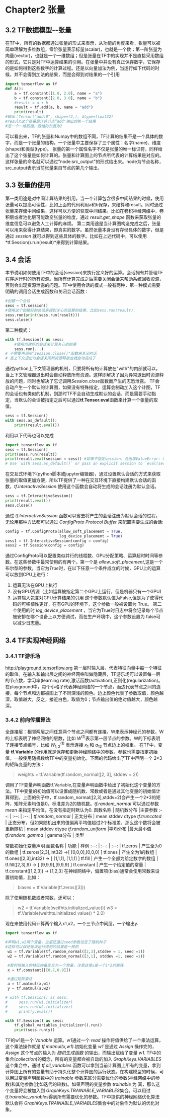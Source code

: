 # Chapter2 张量
## 3.2 TF数据模型--张量
在TF中，所有的数据都通过张量的形式来表示，从功能的角度来看，张量可以被简单理解为多维数组，零阶张量表示标量(scalar)，也就是一个数；第一阶张量为向量(vector)，也就是一个一维数组；但是张量在TF中的实现并不是直接采用数组的形式，它只是对TF中运算结果的引用。在张量中并没有真正保存数字，它保存的是如何得到这些数字的计算过程。还是以向量加法为例，当运行如下代码的时候，并不会得到加法的结果，而是会得到对结果的一个引用
```python
import tensorflow as tf 
def A():
    a = tf.constant([1.0, 2.0], name = "a")
    b = tf.constant([2.0, 3.0], name = "b")
    #result = a + b
    result = tf.add(a, b, name = "add")
    print(result)
#输出：Tensor("add:0", shape=(2,), dtype=float32)
#result这个张量是计算节点“add"输出的第一个结果
#是一个一维数组，数组的长度为2
```
可以看出来，TF的张量和Numpy中的数组不同，TF计算的结果不是一个具体的数字，而是一个张量的结构。一个张量中主要保存了三个属性：名字(name)、维度(shape)和类型(type)。
张量的第一个属性名字不仅是张量的唯一标识符，同样给出了这个张量是如何计算的。张量和计算图上的节点所代表的计算结果是对应的。这样张量的命名就可以通过”node:src_output"的形式给出来。node为节点名称，src_output表示当前张量来自节点的第几个输出。

## 3.3 张量的使用
第一类用途是对中间计算结果的引用，当一个计算包含很多中间结果的时候，使用张量可以提高可读性，比如上面的代码利用a和b保存，来结算和result。同时通过张量来存储中间结果，这样可以方便的获取中间结果。比如在卷积神经网络中，卷积层或者池化层可能改变张量的维度，通过 *result.get_shape* 函数来获取张量的维度信息可以避免人工计算的麻烦。
第二类用途是当计算图构造完成之后，张量可以用来获得计算结果，即真实的数字。虽然张量本身没有存储具体的数字，但是通过 *session* 就可以得到这些具体的数字。比如在上述代码中，可以使用 *tf.Session().run(result)*来得到计算结果。

## 3.4 会话
本节说明如何使用TF中的会话(session)来执行定义好的运算。会话拥有并管理TF程序运行时的所有资源。当所有计算完成之后需要关闭会话来帮助系统回收资源，否则会出现资源泄露的问题。TF中使用会话的模式一般有两种，第一种模式需要明确的调用会话生成函数和关闭会话函数：
```python
#创建一个会话
sess = tf.session()
#使用这个创建好的会话来得到关心的运算的结果，比如sess.run(result).
sess.run(print(sess.run(result)))
sess.close()
```
第二种模式：
```python
with tf.Session() as sess:
    #使用创建好的会话来计算关心的结果
    sess.run(...)
# 不需要再调用”Session.close()"函数来关闭对话
# 当上下文退出时会话关闭和资源释放也就自动完成了
```
通过python上下文管理器的机制，只要将所有的计算放在"with"的内部就可以，当上下文管理器退出时会自动释放所有资源。这样即解决了因为异常退出时资源释放的问题，同时也解决了忘记调用*Session.close*函数而产生的志愿泄露。
TF会自动产生一个默认的计算图，如果没有特殊指定，运算会制动加入这个计图，TF的会话也有类似的机制，到那时TF不会自动生成默认的会话，而是需要手动指定，当默认的会话被指定之后可以通过**tf.Tensor.eval**函数来计算一个张量的取值，
```python
sess = tf.Session()
with sess.as_default():
    print(result.eval())
```
利用以下代码也可以完成
```python
import tensorflow as tf 
sess = tf.Session()
print(sess.run(result))
print(result.eval(session = sess)) #如果不指定session，会出现ValueError: Cannot evaluate tensor using `eval()`: No default session is registered.
# Use `with sess.as_default()` or pass an explicit session to `eval(session=sess)`
```
在交互式环境下(python脚本或jupyter编辑器)，通过设置默认会话的方式来获取张量的取值更加方便，所以TF提供了一种在交互环境下直接构建默认会话的函数，*tf.InteractiveSession*.使用这个函数会自动将生成的会话注册为默认会话。
```python
sess = tf.InteractiveSession()
print(result.eval())
sess.close()

```
通过 *tf.InteractiveSession* 函数可以省去将产生的会话注册为默认会话的过程，无论用那种方法都可以通过 *ConfigProto Protocol Buffer* 来配置需要生成的会话:
```python
config = tf.ConfigProto(allow_soft_placement = True,
                        log_device_placement = True)
sess1 = tf.InteractiveSession(config = config)
sess2 = tf.Session(config = config)
```
通过ConfigProto可以配置类似并行的线程数、GPU分配策略、运算超时时间等参数。在这些参数中最常使用的有两个。第一个是 *allow_soft_placement*,这是一个布尔型的参数，当它为*True*时，在以下任意一个条件成立的时候，GPU上的运算可以放到CPU上进行：
 1. 运算无法在GPU上执行
 2. 没有GPU资源（比如运算被指定第二个GPU上运行，但是机器只有一个GPU)
 3. 运算输入包含对CPU计算结果的引用
这个参数默认值为False,但是为了使得代码的可移植性更好，在有GPU的环境下，这个参数一般被设置为 True。
第二个使用的时 *log_device_placement* ，当它为True时日志中将会记录每个节点被安排在哪个设备上以方便调试，而在生产环境中，这个参数设置为 false可以减少日志量。

## 3.4 TF实现神经网络

### 3.4.1 TF游乐场
http://playground.tensorflow.org
第一层时输入层，代表特征向量中每一个特征的取值。在输入和输出层之间的神经网络叫做隐藏层，TF游乐场可以设置每一层的节点数，学习率(learning rate),激活函数(activation),正则化(regularization)。
在playground中，每个小格子代表神经网络的一个节点，而边代表节点之间的连接，每个节点和边都被图上了不同深浅的颜色。边上颜色代表了参数取值，颜色越深，取值越大，反之，接近白色，取值为0；节点输出值的绝对值越大，颜色越深。

### 3.4.2 前向传播算法
全连接层：相邻两层之间任意两个节点之间都有连接。W来表示神经元的参数，W的上标表明了神经网络的层数，比如 $W^{(1)}$表示第一层节点的参数。W的下标表明了连接节点编号，比如 $W_{1,2}^{(1)}$ 表示连接 $x_1$ 和 $a_12$ 节点边上的权重。
在TF中，变量 **tf.Variable** 的作用就是保存和更新神经网络中的参数，参数也需要指定初始值，一般使用随机数给TF中的变量初始化。下面的代码给出了TF中声明一个 2*3 的矩阵变量的方法：
>weights = tf.Variable(tf.random_normal([2, 3], stddev = 2))

调用了TF变量声明函数tf.Variable,在变量声明函数中给出了初始化这个变量的方法。TF中变量的初始值可以设置成随机数、常数或者是通过其他变量的初始值计算得到。上面的例子中，tf.random_normal([2,3],stddv=2)会产生一个2*3的矩阵，矩阵元素均值是0，标准差为2的随机数。*tf.random_normal* 可以通过参数 *mean* 来指定平均值，在没有指定时默认为0.
函数名称 | 随机数分布 |主要参数
:--: | :--: | :--: |
*tf.random_normal* | 正太分布 | mean stddev dtype
*tf.truncated* | 正态分布，但如果随机出来的值偏离平均值超过2个标准差，那么这个数将会被重新随机 | mean stddev dtype
*tf.random_uniform* |平均分布 |最大最小值
*tf.random_gamma* | gamma分布 | 类型

常数初始化变量声明
函数名称 | 功能 | 样例
:--: | :--: | :--: |
tf.zeros | 产生全为0的数组 | tf.zeros([2,3],int32) ->[ [0,0,0],[0,0,0] ]
tf.ones | 产生全为1的数组 | tf.ones([2,3],int32) -> [ [1,1,1], [1,1,1] ]
tf.fill | 产生一个全部为给定数字的数组 | tf.fill([2,3],9) -> [ [9,9,9],[9,9,9] ]
tf.constant | 产生一个给定值的常量 | tf.constant([1,2,3]) -> [1,2,3]
在神经网络中，偏置项(bias)通常会使用常数来设置初始值，比如：
> biases = tf.Variable(tf.zeros([3]))
> 
除了使用随机数或者常数，还可以：

> w2 = tf.Variable(weifhts.initialized_value())
> w3 = tf.Variable(weithts.initialized_value() * 2.0)

现在来使用代码计算两个输入x1,x2，一个三节点中间层，一个输出y.
```python
import tensorflow as tf

#声明w1,w2两个变量，这里还通过seed参数设定了随机种子
#这样可以保证每次运行得到的结果是一样的
 w1 = tf.Variable(tf.random_normal([2,3],stddev = 1, seed =1))
 w2 = tf.Variable(tf.random_normal([3,1], stddev =1, seed =1))

 #暂时将输入的特征向量定义为一个常量，注意这里x是一个1*2的矩阵
 x = tf.constant([[0.7,0.9]])

 #通过矩阵乘法
 a = tf.matmul(x,w1)
 y = tf.matmul(a,w2)

# with tf.Session() as sess:
#     sess.run(w1.initializer)
#     sess.run(w2.initializer)
#     print(y.eval())

with tf.Session() as sess:
    tf.global_variables_initializer().run()
    print(sess.run(y))
```
TF的w1是一个 *Variable* 运算。w1通过一个 *read* 操作将值供给了一个乘法运算，这个乘法操作就是 *tf.matmul(x,w1)*.初始化变量 *w1* 是通过 *Assign* 操作完的，*Assign* 这个节点的输入为 *随机生成函数* 的输出，而输出赋给了变量 *w1*.
TF中的 集合(*collection*)的概念，所有的变量都会被自动的加入 *GraphKeys.VARIABLES* 这个集合中，通过 *tf.all_variables* 函数可以拿到当前计算图上所有的变量，拿到计算图上所有的变量有助于持久化整个计算图的运行状态。在构建模型的时候，可以用过变量声明函数中的 *trainable* 参数来区分需要优化的参数(神经网络中的参数)和其他参数(比如迭代的轮数)。如果声明的变量参数 *trainable* 为 真，那么这个变量将会被加入到 *GraphKeys.TRAINABLE_VARIABLES*集合。可以用过 *tf.trainable_variables*得到所有需要优化的参数。TF中提供的神经网络优化算法默认会将 *GraphKeys.TRAINABLE_VARIABLES*集合中的对象作为默认的优化对象。

